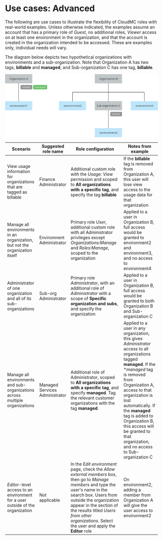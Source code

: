 # Use cases: Advanced

The following are use cases to illustrate the flexibility of CloudMC roles with real-world examples.  Unless otherwise indicated, the examples assume an account that has a primary role of *Guest*, no additional roles,  *Viewer* access on at least one environment in the organization, and that the account is created in the organization intended to be accessed.  These are examples only, individual needs will vary.

The diagram below depicts two hypothetical organizations with environments and a sub-organization.  Note that Organization A has two tags, **billable** and **managed**, and Sub-organization C has one tag, **billable**.

![use cases diagram](../../assets/rbac-use_cases-en.png)

| Scenario | Suggested role name | Role configuration | Notes from example |
| --- | --- | --- | --- |
| View usage information for organizations that are tagged as billable | Finance Administrator | Additional custom role with the *Usage: View* permission and scoped to **All organizations with a specific tag**, and specify the tag **billable**  | If the **billable** tag is removed from Organization A, this user will lose view access to the usage data for that organization |
| Manage all environments in an organization, but not the organization itself | Environment Administrator | Primary role *User*, additional custom role with all Administrator privileges except *Organizations:Manage* and *Roles:Manage*, scoped to the organization | Applied to a user in Organization B, full access would be granted to environment2 and environment3, and no access to environment4 |
| Administrator of one organization and all of its sub-organizations | Sub-org Administrator | Primary role *Administrator*, with an additional role of *Administrator* with a scope of **Specific organization and subs**, and specify the organization | Applied to a user in Organization B, full access would be granted to both Organization B and Sub-organization C |
| Manage all environments and sub-organizations across multiple organizations | Managed Services Administrator | Additional role of Administrator, scoped to **All organizations with a specific tag**, and specify **managed**.  Tag the relevant customer organizations with the tag **managed**. | Applied to a user in any organization, this gives *Administrator* access to all organizations tagged **managed**.  If the **managed* tag is removed from Organization A, access to that organization is lost automatically.  If the **managed** tag is added to Organization B, this access will be granted to that organization, and no access to Sub-organization C |
| *Editor*-level access to an environment for a user outside of the organization |  Not applicable | In the *Edit environment* page, check the *Allow external members* box, then go to *Manage members* and type the user's name in the search box.  Users from outside the organization appear in the section of the results titled *Users from other organizations*.  Select the user and apply the **Editor** role | On environment2, adding a member from Organization A will give the user access to environment2 |
